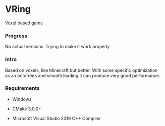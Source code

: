 # VRing
Voxel based game

### Progress
No actual versions. Trying to make it work properly

### Intro
Based on voxels, like Minecraft but better. With some specific optimization as an octotrees and smooth loading it can produce very good performance.

### Requirements
* Windows

* CMake 3.0.0+

* Microsoft Visual Studio 2019 C++ Compiler
